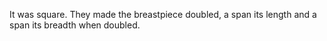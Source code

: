 It was square. They made the breastpiece doubled, a span its length and a span its breadth when doubled.
